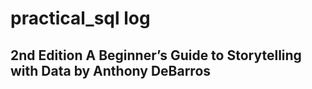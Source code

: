 # practical_sql log
## 2nd Edition A Beginner’s Guide to Storytelling with Data by Anthony DeBarros
